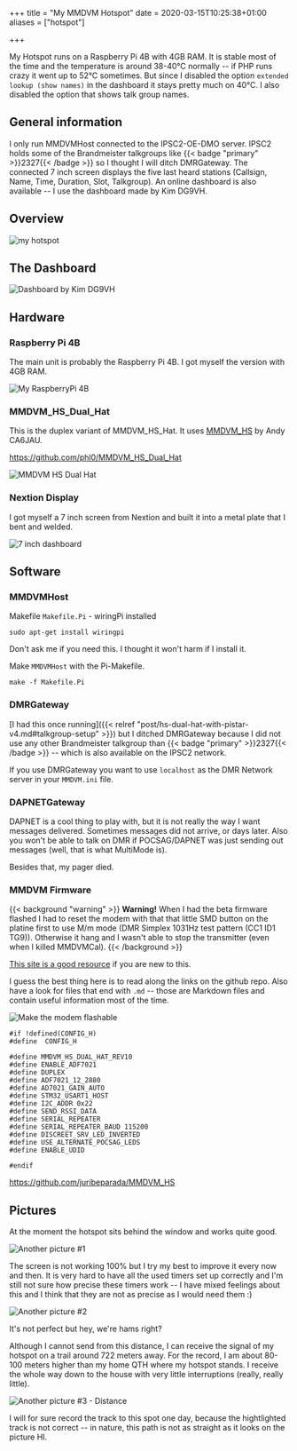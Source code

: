 +++
title = "My MMDVM Hotspot"
date = 2020-03-15T10:25:38+01:00
aliases = ["hotspot"]

+++

My Hotspot runs on a Raspberry Pi 4B with 4GB RAM. It is stable most of the time
and the temperature is around 38-40°C normally -- if PHP runs crazy it went up
to 52°C sometimes. But since I disabled the option `extended lookup (show names)`
in the dashboard it stays pretty much on 40°C. I also disabled the option that
shows talk group names.

## General information

I only run MMDVMHost connected to the IPSC2-OE-DMO server. IPSC2 holds some of
the Brandmeister talkgroups like {{< badge "primary" >}}2327{{< /badge >}} so
I thought I will ditch DMRGateway. The connected 7 inch screen displays the
five last heard stations (Callsign, Name, Time, Duration, Slot, Talkgroup). An
online dashboard is also available -- I use the dashboard made by Kim DG9VH.

## Overview

![my hotspot](/images/pages/hotspot_overview.jpg)

## The Dashboard

![Dashboard by Kim DG9VH](/images/pages/hotspot_dashboard.png)

## Hardware

### Raspberry Pi 4B

The main unit is probably the Raspberry Pi 4B. I got myself the version with 4GB
RAM.

![My RaspberryPi 4B](/images/pages/hotspot_raspi4b.jpg)

### MMDVM_HS_Dual_Hat

This is the duplex variant of MMDVM_HS_Hat. It uses [MMDVM_HS] by Andy CA6JAU.

<https://github.com/phl0/MMDVM_HS_Dual_Hat>

[MMDVM_HS]: #mmdvm-firmware

![MMDVM HS Dual Hat](/images/pages/hotspot_modem.jpg)

### Nextion Display

I got myself a 7 inch screen from Nextion and built it into a metal plate that
I bent and welded.

![7 inch dashboard](/images/pages/hotspot_dashboard-nextion.jpg)

## Software

### MMDVMHost

Makefile `Makefile.Pi` - wiringPi installed

```
sudo apt-get install wiringpi
```

Don't ask me if you need this. I thought it won't harm if I install it.

Make `MMDVMHost` with the Pi-Makefile.

```
make -f Makefile.Pi
```

### DMRGateway

[I had this once running]({{< relref "post/hs-dual-hat-with-pistar-v4.md#talkgroup-setup" >}})
but I ditched DMRGateway because I did not use any other Brandmeister talkgroup
than {{< badge "primary" >}}2327{{< /badge >}} -- which is also available on
the IPSC2 network.

If you use DMRGateway you want to use `localhost` as the DMR Network server in
your `MMDVM.ini` file.

### DAPNETGateway

DAPNET is a cool thing to play with, but it is not really the way I want
messages delivered. Sometimes messages did not arrive, or days later. Also you
won't be able to talk on DMR if POCSAG/DAPNET was just sending out messages (well,
that is what MultiMode is).

Besides that, my pager died.

### MMDVM Firmware

{{< background "warning" >}}
<strong>Warning!</strong> When I had the beta firmware flashed I had to reset
the modem with that that little SMD button on the platine first to use M/m mode
(DMR Simplex 1031Hz test pattern (CC1 ID1 TG9)). Otherwise it hang and I wasn't
able to stop the transmitter (even when I killed MMDVMCal).
{{< /background >}}

[This site is a good resource][known-issues] if you are new to this.

[known-issues]: https://github.com/juribeparada/MMDVM_HS/blob/master/README.md#known-issues

I guess the best thing here is to read along the links on the github repo. Also
have a look for files that end with `.md` -- those are Markdown files and
contain useful information most of the time.

![Make the modem flashable](/images/pages/hotspot_firmware.jpg)

```
#if !defined(CONFIG_H)
#define  CONFIG_H

#define MMDVM_HS_DUAL_HAT_REV10
#define ENABLE_ADF7021
#define DUPLEX
#define ADF7021_12_2880
#define AD7021_GAIN_AUTO
#define STM32_USART1_HOST
#define I2C_ADDR 0x22
#define SEND_RSSI_DATA
#define SERIAL_REPEATER
#define SERIAL_REPEATER_BAUD 115200
#define DISCREET_SRV_LED_INVERTED
#define USE_ALTERNATE_POCSAG_LEDS
#define ENABLE_UDID

#endif
```

https://github.com/juribeparada/MMDVM_HS

## Pictures

At the moment the hotspot sits behind the window and works quite good.

![Another picture #1](/images/pages/hotspot_01.jpg)

The screen is not working 100% but I try my best to improve it every now and
then. It is very hard to have all the used timers set up correctly and I'm still
not sure how precise these timers work -- I have mixed feelings about this and
I think that they are not as precise as I would need them :)

![Another picture #2](/images/pages/hotspot_02.jpg)

It's not perfect but hey, we're hams right?

Although I cannot send from this distance, I can receive the signal of my hotspot
on a trail around 722 meters away. For the record, I am about 80-100 meters
higher than my home QTH where my hotspot stands. I receive the whole way down to
the house with very little interruptions (really, really little).

![Another picture #3 - Distance](/images/pages/hotspot_distance.jpg)

I will for sure record the track to this spot one day, because the hightlighted
track is not correct -- in nature, this path is not as straight as it looks on
the picture HI.
